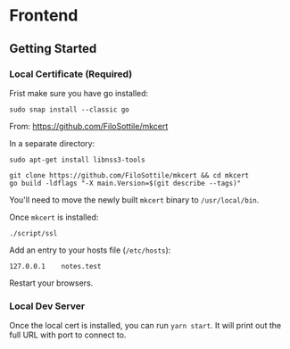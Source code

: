 # Frontend

## Getting Started

### Local Certificate (Required)

Frist make sure you have go installed:

```
sudo snap install --classic go
```

From: https://github.com/FiloSottile/mkcert

In a separate directory:

```
sudo apt-get install libnss3-tools

git clone https://github.com/FiloSottile/mkcert && cd mkcert
go build -ldflags "-X main.Version=$(git describe --tags)"
```

You'll need to move the newly built `mkcert` binary to `/usr/local/bin`.

Once `mkcert` is installed:

```
./script/ssl
```

Add an entry to your hosts file (`/etc/hosts`):

```
127.0.0.1    notes.test
```

Restart your browsers.

### Local Dev Server

Once the local cert is installed, you can run `yarn start`. It will print out the full URL with port to connect to.
